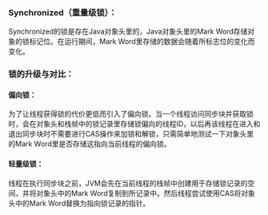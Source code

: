 ### Synchronized（重量级锁）：

Synchronized的锁是存在Java对象头里的，Java对象头里的Mark Word存储对象的锁标记位。在运行期间，Mark Word里存储的数据会随着所标志位的变化而变化。

### 锁的升级与对比：

#### 偏向锁：

为了让线程获得锁的代价更低而引入了偏向锁。当一个线程访问同步块并获取锁时，会在对象头和栈帧中的锁记录里存储锁偏向的线程ID，以后再该线程在进入和退出同步块时不需要进行CAS操作来加锁和解锁，只需简单地测试一下对象头里的Mark Word里是否存储这指向当前线程的偏向锁。

#### 轻量级锁：

线程在执行同步块之前，JVM会先在当前线程的栈帧中创建用于存储锁记录的空间，并将对象头中的Mark Word复制到所记录中。然后线程尝试使用CAS将对象头中的Mark Word替换为指向锁记录的指针。

